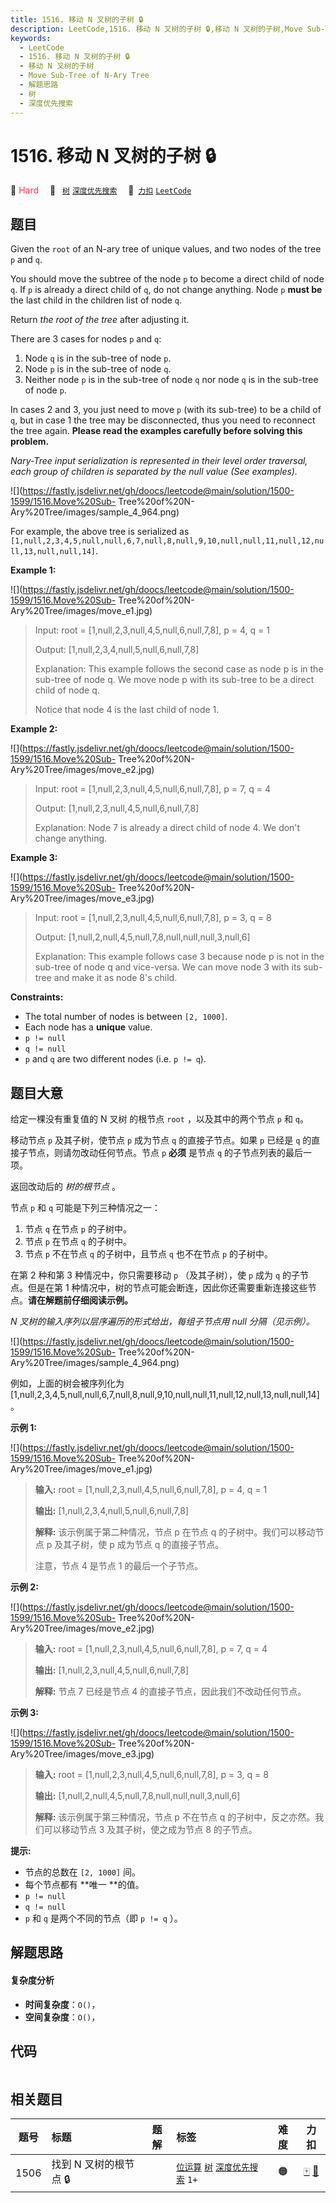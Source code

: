 ```yaml
---
title: 1516. 移动 N 叉树的子树 🔒
description: LeetCode,1516. 移动 N 叉树的子树 🔒,移动 N 叉树的子树,Move Sub-Tree of N-Ary Tree,解题思路,树,深度优先搜索
keywords:
  - LeetCode
  - 1516. 移动 N 叉树的子树 🔒
  - 移动 N 叉树的子树
  - Move Sub-Tree of N-Ary Tree
  - 解题思路
  - 树
  - 深度优先搜索
---
```


# 1516. 移动 N 叉树的子树 🔒

🔴 <font color=#ff334b>Hard</font>&emsp; 🔖&ensp; [`树`](/tag/tree.md) [`深度优先搜索`](/tag/depth-first-search.md)&emsp; 🔗&ensp;[`力扣`](https://leetcode.cn/problems/move-sub-tree-of-n-ary-tree) [`LeetCode`](https://leetcode.com/problems/move-sub-tree-of-n-ary-tree)

## 题目

Given the `root` of an N-ary tree of unique values, and two nodes of the tree
`p` and `q`.

You should move the subtree of the node `p` to become a direct child of node
`q`. If `p` is already a direct child of `q`, do not change anything. Node `p`
**must be** the last child in the children list of node `q`.

Return _the root of the tree_ after adjusting it.



There are 3 cases for nodes `p` and `q`:

  1. Node `q` is in the sub-tree of node `p`.
  2. Node `p` is in the sub-tree of node `q`.
  3. Neither node `p` is in the sub-tree of node `q` nor node `q` is in the sub-tree of node `p`.

In cases 2 and 3, you just need to move `p` (with its sub-tree) to be a child
of `q`, but in case 1 the tree may be disconnected, thus you need to reconnect
the tree again. **Please read the examples carefully before solving this
problem.**



_Nary-Tree input serialization is represented in their level order traversal,
each group of children is separated by the null value (See examples)._

![](https://fastly.jsdelivr.net/gh/doocs/leetcode@main/solution/1500-1599/1516.Move%20Sub-
Tree%20of%20N-Ary%20Tree/images/sample_4_964.png)

For example, the above tree is serialized as
`[1,null,2,3,4,5,null,null,6,7,null,8,null,9,10,null,null,11,null,12,null,13,null,null,14]`.



**Example 1:**

![](https://fastly.jsdelivr.net/gh/doocs/leetcode@main/solution/1500-1599/1516.Move%20Sub-
Tree%20of%20N-Ary%20Tree/images/move_e1.jpg)

> Input: root = [1,null,2,3,null,4,5,null,6,null,7,8], p = 4, q = 1
> 
> Output: [1,null,2,3,4,null,5,null,6,null,7,8]
> 
> Explanation: This example follows the second case as node p is in the sub-tree of node q. We move node p with its sub-tree to be a direct child of node q.
> 
> Notice that node 4 is the last child of node 1.

**Example 2:**

![](https://fastly.jsdelivr.net/gh/doocs/leetcode@main/solution/1500-1599/1516.Move%20Sub-
Tree%20of%20N-Ary%20Tree/images/move_e2.jpg)

> Input: root = [1,null,2,3,null,4,5,null,6,null,7,8], p = 7, q = 4
> 
> Output: [1,null,2,3,null,4,5,null,6,null,7,8]
> 
> Explanation: Node 7 is already a direct child of node 4. We don't change anything.

**Example 3:**

![](https://fastly.jsdelivr.net/gh/doocs/leetcode@main/solution/1500-1599/1516.Move%20Sub-
Tree%20of%20N-Ary%20Tree/images/move_e3.jpg)

> Input: root = [1,null,2,3,null,4,5,null,6,null,7,8], p = 3, q = 8
> 
> Output: [1,null,2,null,4,5,null,7,8,null,null,null,3,null,6]
> 
> Explanation: This example follows case 3 because node p is not in the sub-tree of node q and vice-versa. We can move node 3 with its sub-tree and make it as node 8's child.

**Constraints:**

  * The total number of nodes is between `[2, 1000]`.
  * Each node has a **unique** value.
  * `p != null`
  * `q != null`
  * `p` and `q` are two different nodes (i.e. `p != q`).


## 题目大意

给定一棵没有重复值的 N 叉树 的根节点 `root` ，以及其中的两个节点 `p` 和 `q`。

移动节点 `p` 及其子树，使节点 `p` 成为节点 `q` 的直接子节点。如果 `p` 已经是 `q` 的直接子节点，则请勿改动任何节点。节点 `p`
**必须** 是节点 `q` 的子节点列表的最后一项。

返回改动后的 _树的根节点_ 。



节点 `p` 和 `q` 可能是下列三种情况之一：

  1. 节点 `q` 在节点 `p` 的子树中。
  2. 节点 `p` 在节点 `q` 的子树中。
  3. 节点 `p` 不在节点 `q` 的子树中，且节点 `q` 也不在节点 `p` 的子树中。

在第 2 种和第 3 种情况中，你只需要移动 `p` （及其子树），使 `p` 成为 `q` 的子节点。但是在第 1
种情况中，树的节点可能会断连，因此你还需要重新连接这些节点。**请在解题前仔细阅读示例。**



_N 叉树的输入序列以层序遍历的形式给出，每组子节点用 null 分隔（见示例）。_

![](https://fastly.jsdelivr.net/gh/doocs/leetcode@main/solution/1500-1599/1516.Move%20Sub-
Tree%20of%20N-Ary%20Tree/images/sample_4_964.png)

例如，上面的树会被序列化为
[1,null,2,3,4,5,null,null,6,7,null,8,null,9,10,null,null,11,null,12,null,13,null,null,14]。



**示例 1:**

![](https://fastly.jsdelivr.net/gh/doocs/leetcode@main/solution/1500-1599/1516.Move%20Sub-
Tree%20of%20N-Ary%20Tree/images/move_e1.jpg)

> 
> 
> 
> 
> 
> **输入:** root = [1,null,2,3,null,4,5,null,6,null,7,8], p = 4, q = 1
> 
> **输出:** [1,null,2,3,4,null,5,null,6,null,7,8]
> 
> **解释:** 该示例属于第二种情况，节点 p 在节点 q 的子树中。我们可以移动节点 p 及其子树，使 p 成为节点 q 的直接子节点。
> 
> 注意，节点 4 是节点 1 的最后一个子节点。

**示例 2:**

![](https://fastly.jsdelivr.net/gh/doocs/leetcode@main/solution/1500-1599/1516.Move%20Sub-
Tree%20of%20N-Ary%20Tree/images/move_e2.jpg)

> 
> 
> 
> 
> 
> **输入:** root = [1,null,2,3,null,4,5,null,6,null,7,8], p = 7, q = 4
> 
> **输出:** [1,null,2,3,null,4,5,null,6,null,7,8]
> 
> **解释:** 节点 7 已经是节点 4 的直接子节点，因此我们不改动任何节点。
> 
> 

**示例 3:**

![](https://fastly.jsdelivr.net/gh/doocs/leetcode@main/solution/1500-1599/1516.Move%20Sub-
Tree%20of%20N-Ary%20Tree/images/move_e3.jpg)

> 
> 
> 
> 
> 
> **输入:** root = [1,null,2,3,null,4,5,null,6,null,7,8], p = 3, q = 8
> 
> **输出:** [1,null,2,null,4,5,null,7,8,null,null,null,3,null,6]
> 
> **解释:** 该示例属于第三种情况，节点 p 不在节点 q 的子树中，反之亦然。我们可以移动节点 3 及其子树，使之成为节点 8 的子节点。
> 
> 



**提示:**

  * 节点的总数在 `[2, 1000]` 间。
  * 每个节点都有 **唯一  **的值。
  * `p != null`
  * `q != null`
  * `p` 和 `q` 是两个不同的节点（即 `p != q` ）。




## 解题思路

#### 复杂度分析

- **时间复杂度**：`O()`，
- **空间复杂度**：`O()`，

## 代码

```javascript

```

## 相关题目

<!-- prettier-ignore -->
| 题号 | 标题 | 题解 | 标签 | 难度 | 力扣 |
| :------: | :------ | :------: | :------ | :------: | :------: |
| 1506 | 找到 N 叉树的根节点 🔒 |  |  [`位运算`](/tag/bit-manipulation.md) [`树`](/tag/tree.md) [`深度优先搜索`](/tag/depth-first-search.md) `1+` | 🟠 | [🀄️](https://leetcode.cn/problems/find-root-of-n-ary-tree) [🔗](https://leetcode.com/problems/find-root-of-n-ary-tree) |